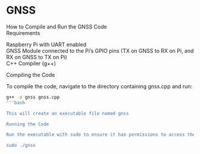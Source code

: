 # GNSS

How to Compile and Run the GNSS Code  
Requirements  

Raspberry Pi with UART enabled  
GNSS Module connected to the Pi’s GPIO pins (TX on GNSS to RX on Pi, and RX on GNSS to TX on Pi)  
C++ Compiler (g++)  

Compiling the Code  

To compile the code, navigate to the directory containing gnss.cpp and run:  
```bash  
g++ -o gnss gnss.cpp  
'''bash

This will create an executable file named gnss  

Running the Code  

Run the executable with sudo to ensure it has permissions to access the serial port:  

sudo ./gnss  


